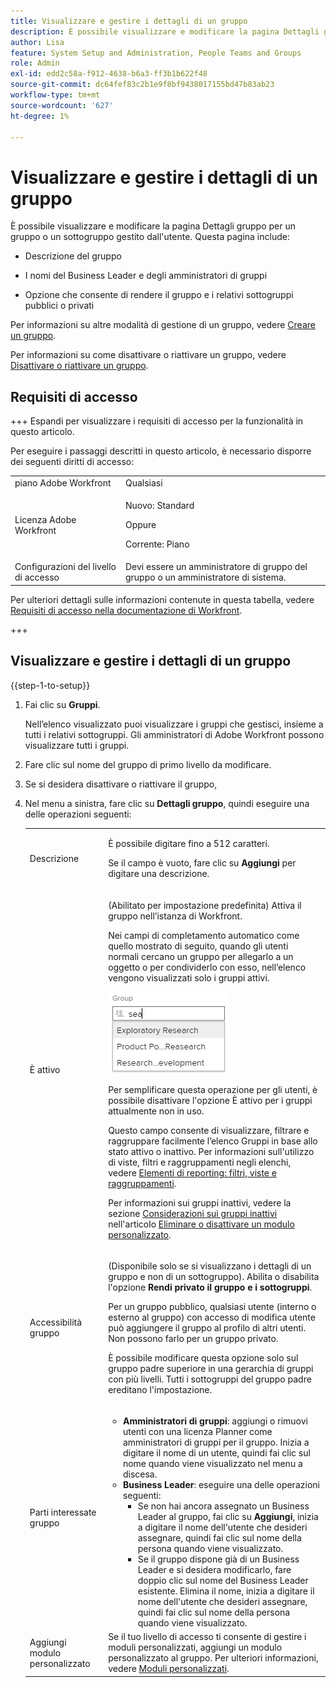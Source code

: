 ```yaml
---
title: Visualizzare e gestire i dettagli di un gruppo
description: È possibile visualizzare e modificare la pagina Dettagli gruppo per un gruppo o un sottogruppo gestito dall'utente.
author: Lisa
feature: System Setup and Administration, People Teams and Groups
role: Admin
exl-id: edd2c58a-f912-4638-b6a3-ff3b1b622f48
source-git-commit: dc64fef83c2b1e9f8bf9438017155bd47b83ab23
workflow-type: tm+mt
source-wordcount: '627'
ht-degree: 1%

---
```


# Visualizzare e gestire i dettagli di un gruppo

È possibile visualizzare e modificare la pagina Dettagli gruppo per un gruppo o un sottogruppo gestito dall&#39;utente. Questa pagina include:

* Descrizione del gruppo
* I nomi del Business Leader e degli amministratori di gruppi
* Opzione che consente di rendere il gruppo e i relativi sottogruppi pubblici o privati

  <!--
  <li>An option that allows you to deactivate or reactivate a group and its subgroups.
  DRAFTED IN FLARE:
  Make this change when Callisto adds the
  <b>Is active</b>
   option to the Details pag
  </li>
  -->

Per informazioni su altre modalità di gestione di un gruppo, vedere [Creare un gruppo](../../../administration-and-setup/manage-groups/create-and-manage-groups/create-a-group.md).

Per informazioni su come disattivare o riattivare un gruppo, vedere [Disattivare o riattivare un gruppo](../../../administration-and-setup/manage-groups/create-and-manage-groups/deactivate-or-reactivate-a-group.md).

<!--
DRAFTED IN FLARE:
Delete this paragraph when Callisto adds the
<b>Is active</b>
 option to the Details pag
-->

## Requisiti di accesso

+++ Espandi per visualizzare i requisiti di accesso per la funzionalità in questo articolo.

Per eseguire i passaggi descritti in questo articolo, è necessario disporre dei seguenti diritti di accesso:

<table style="table-layout:auto"> 
 <col> 
 <col> 
 <tbody> 
  <tr> 
   <td role="rowheader">piano Adobe Workfront</td> 
   <td>Qualsiasi</td> 
  </tr> 
  <tr> 
  <tr> 
   <td role="rowheader">Licenza Adobe Workfront</td> 
   <td><p>Nuovo: Standard</p>
       <p>Oppure</p>
       <p>Corrente: Piano</p></td>
  </tr> 
  </tr> 
  <tr> 
   <td role="rowheader">Configurazioni del livello di accesso</td> 
   <td>Devi essere un amministratore di gruppo del gruppo o un amministratore di sistema.</td>
  </tr> 
 </tbody> 
</table>

Per ulteriori dettagli sulle informazioni contenute in questa tabella, vedere [Requisiti di accesso nella documentazione di Workfront](/help/quicksilver/administration-and-setup/add-users/access-levels-and-object-permissions/access-level-requirements-in-documentation.md).

+++

## Visualizzare e gestire i dettagli di un gruppo

{{step-1-to-setup}}

1. Fai clic su **Gruppi**.

   Nell’elenco visualizzato puoi visualizzare i gruppi che gestisci, insieme a tutti i relativi sottogruppi. Gli amministratori di Adobe Workfront possono visualizzare tutti i gruppi.

1. Fare clic sul nome del gruppo di primo livello da modificare.
1. Se si desidera disattivare o riattivare il gruppo,
1. Nel menu a sinistra, fare clic su **Dettagli gruppo**, quindi eseguire una delle operazioni seguenti:

   <table style="table-layout:auto"> 
    <col> 
    <col> 
    <tbody> 
     <tr> 
      <td role="rowheader">Descrizione</td> 
      <td> <p>È possibile digitare fino a 512 caratteri.</p> <p>Se il campo è vuoto, fare clic su <strong>Aggiungi</strong> per digitare una descrizione.</p> </td> 
     </tr> 
     <tr data-mc-conditions=""> 
      <td role="rowheader">È attivo</td> 
      <td> <p>(Abilitato per impostazione predefinita) Attiva il gruppo nell’istanza di Workfront.</p> <p>Nei campi di completamento automatico come quello mostrato di seguito, quando gli utenti normali cercano un gruppo per allegarlo a un oggetto o per condividerlo con esso, nell’elenco vengono visualizzati solo i gruppi attivi.</p> <p> <img src="assets/group-type-aheads.jpg"> </p> <p>Per semplificare questa operazione per gli utenti, è possibile disattivare l'opzione È attivo per i gruppi attualmente non in uso.</p> <p>Questo campo consente di visualizzare, filtrare e raggruppare facilmente l’elenco Gruppi in base allo stato attivo o inattivo. Per informazioni sull'utilizzo di viste, filtri e raggruppamenti negli elenchi, vedere <a href="../../../reports-and-dashboards/reports/reporting-elements/reporting-elements-filters-views-groupings.md" class="MCXref xref">Elementi di reporting: filtri, viste e raggruppamenti</a>.</p> <p>Per informazioni sui gruppi inattivi, vedere la sezione <a href="../../../administration-and-setup/manage-groups/create-and-manage-groups/deactivate-or-reactivate-a-group.md#inactive" class="MCXref xref">Considerazioni sui gruppi inattivi</a> nell'articolo <a href="../../../administration-and-setup/customize-workfront/create-manage-custom-forms/delete-or-deactivate-a-custom-form.md" class="MCXref xref">Eliminare o disattivare un modulo personalizzato</a>.</p> </td> 
     </tr> 
     <tr> 
      <td role="rowheader">Accessibilità gruppo</td> 
      <td> <p>(Disponibile solo se si visualizzano i dettagli di un gruppo e non di un sottogruppo). Abilita o disabilita l'opzione <strong>Rendi privato il gruppo e i sottogruppi</strong>.</p> <p>Per un gruppo pubblico, qualsiasi utente (interno o esterno al gruppo) con accesso di modifica utente può aggiungere il gruppo al profilo di altri utenti. Non possono farlo per un gruppo privato.</p> <p>È possibile modificare questa opzione solo sul gruppo padre superiore in una gerarchia di gruppi con più livelli. Tutti i sottogruppi del gruppo padre ereditano l'impostazione.</p> </td> 
     </tr> 
     <tr> 
      <td role="rowheader">Parti interessate gruppo</td> 
      <td> 
       <ul> 
        <li><strong>Amministratori di gruppi</strong>: aggiungi o rimuovi utenti con una licenza Planner come amministratori di gruppi per il gruppo. Inizia a digitare il nome di un utente, quindi fai clic sul nome quando viene visualizzato nel menu a discesa.</li> 
        <li><strong>Business Leader</strong>: eseguire una delle operazioni seguenti:
         <ul>
          <li>Se non hai ancora assegnato un Business Leader al gruppo, fai clic su <strong>Aggiungi</strong>, inizia a digitare il nome dell'utente che desideri assegnare, quindi fai clic sul nome della persona quando viene visualizzato.</li>
          <li>Se il gruppo dispone già di un Business Leader e si desidera modificarlo, fare doppio clic sul nome del Business Leader esistente. Elimina il nome, inizia a digitare il nome dell'utente che desideri assegnare, quindi fai clic sul nome della persona quando viene visualizzato.</li>
         </ul></li> 
       </ul> </td> 
     </tr> 
     <tr> 
      <td role="rowheader">Aggiungi modulo personalizzato</td> 
      <td>Se il tuo livello di accesso ti consente di gestire i moduli personalizzati, aggiungi un modulo personalizzato al gruppo. Per ulteriori informazioni, vedere <a href="../../../administration-and-setup/customize-workfront/create-manage-custom-forms/create-and-manage-custom-forms.md" class="MCXref xref">Moduli personalizzati</a>.</td> 
     </tr> 
    </tbody> 
   </table>
